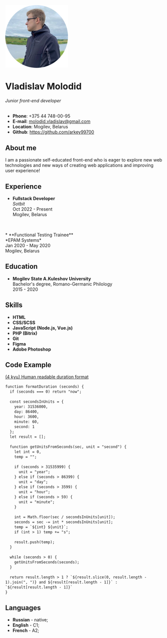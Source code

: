 <img src="./img/cv_photo.png" alt="Vladislav Molodid's photo" width="200" height="200"/>

# Vladislav Molodid
###### Junior front-end developer
* **Phone**: +375 44 748-00-95
* **E-mail**: [molodid.vladislav@gmail.com](mailto:molodid.vladislav@gmail.com)
* **Location**: Mogilev, Belarus
* **Github**: https://github.com/arkey99700

## About me
I am a passionate self-educated front-end who is eager to explore new web technologies and new ways of creating web applications and improving user experience!

## Experience
* **Fullstack Developer**<br>
*Sotbit*<br>
Oct 2022 - Present<br>
Mogilev, Belarus
<br>
<br>
* **Functional Testing Trainee**<br>
*EPAM Systems*<br>
Jan 2020 - May 2020<br>
  Mogilev, Belarus

## Education
* **Mogilev State A.Kuleshov University**<br>
Bachelor's degree, Romano-Germanic Philology<br>
2015 - 2020

## Skills
* **HTML**
* **CSS/SCSS**
* **JavaScript (Node.js, Vue.js)**
* **PHP (Bitrix)**
* **Git**
* **Figma**
* **Adobe Photoshop**

## Code Example
[(4 kyu) Human readable duration format](https://www.codewars.com/kata/52742f58faf5485cae000b9a)

    function formatDuration (seconds) {
      if (seconds === 0) return "now";
      
      const secondsInUnits = {
        year: 31536000,
        day: 86400,
        hour: 3600,
        minute: 60,
        second: 1
      };
      let result = [];
    
      function getUnitsFromSeconds(sec, unit = "second") {
        let int = 0,
        temp = "";
    
        if (seconds > 31535999) {
          unit = "year";
        } else if (seconds > 86399) {
          unit = "day";
        } else if (seconds > 3599) {
          unit = "hour";
        } else if (seconds > 59) {
          unit = "minute";
        }
        
        int = Math.floor(sec / secondsInUnits[unit]);
        seconds = sec -= int * secondsInUnits[unit];
        temp = `${int} ${unit}`;
        if (int > 1) temp += "s";
        
        result.push(temp);
      }
      
      while (seconds > 0) {
        getUnitsFromSeconds(seconds);
      }
    
      return result.length > 1 ? `${result.slice(0, result.length - 1).join(", ")} and ${result[result.length - 1]}` : `${result[result.length - 1]}`
    }

## Languages

* **Russian** - native;
* **English** - C1;
* **French** - A2;